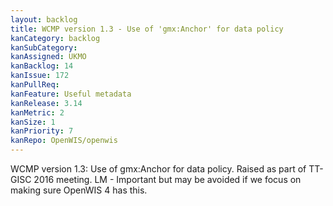 ```yaml
---
layout: backlog
title: WCMP version 1.3 - Use of 'gmx:Anchor' for data policy
kanCategory: backlog
kanSubCategory:
kanAssigned: UKMO
kanBacklog: 14
kanIssue: 172
kanPullReq:
kanFeature: Useful metadata
kanRelease: 3.14
kanMetric: 2
kanSize: 1
kanPriority: 7
kanRepo: OpenWIS/openwis
---
```

WCMP version 1.3: Use of gmx:Anchor for data policy. Raised as part of TT-GISC 2016 meeting. LM - Important but may be avoided if we focus on making sure OpenWIS 4 has this.
